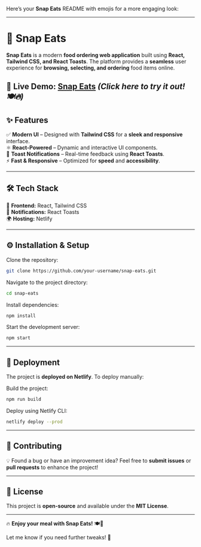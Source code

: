 Here’s your **Snap Eats** README with emojis for a more engaging look:  

---

# 🍔 Snap Eats  

**Snap Eats** is a modern **food ordering web application** built using **React, Tailwind CSS, and React Toasts**. The platform provides a **seamless** user experience for **browsing, selecting, and ordering** food items online.  

🚀 **Live Demo:** [Snap Eats](https://snap-eats.netlify.app/) *(Click here to try it out! 🍽️🔥)*  
---

## ✨ Features  

✅ **Modern UI** – Designed with **Tailwind CSS** for a **sleek and responsive** interface.  
⚛️ **React-Powered** – Dynamic and interactive UI components.  
🔔 **Toast Notifications** – Real-time feedback using **React Toasts**.  
⚡ **Fast & Responsive** – Optimized for **speed** and **accessibility**.  

---

## 🛠️ Tech Stack  

🎨 **Frontend:** React, Tailwind CSS  
🔔 **Notifications:** React Toasts  
🌍 **Hosting:** Netlify  

---

## ⚙️ Installation & Setup  

Clone the repository:  
```bash
git clone https://github.com/your-username/snap-eats.git
```

Navigate to the project directory:  
```bash
cd snap-eats
```

Install dependencies:  
```bash
npm install
```

Start the development server:  
```bash
npm start
```

---

## 🚀 Deployment  

The project is **deployed on Netlify**. To deploy manually:  

Build the project:  
```bash
npm run build
```

Deploy using Netlify CLI:  
```bash
netlify deploy --prod
```

---

## 🤝 Contributing  

💡 Found a bug or have an improvement idea? Feel free to **submit issues** or **pull requests** to enhance the project!  

---

## 📜 License  

This project is **open-source** and available under the **MIT License**.  

---

🔥 **Enjoy your meal with Snap Eats!** 🍽️🎉  

Let me know if you need further tweaks! 🚀
